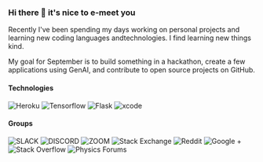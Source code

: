 ### Hi there 👋 it's nice to e-meet you

Recently I've been spending my days working on personal projects and learning new coding languages andtechnologies. I find learning new things kind. 

My goal for September is to build something in a hackathon, create a few applications using GenAI, and contribute to open source projects on GitHub.  

<!--[![Top Langs](https://github-readme-stats.vercel.app/api/top-langs/?username=kyracho&layout=donut&border_color=ffffff&theme=transparent)](https://github.com/anuraghazra/github-readme-stats)-->


<!-- ![FLASK](https://img.shields.io/badge/Flask-000000?style=for-the-badge&logo=flask&logoColor=white) -->
<!-- ![MySQL](https://img.shields.io/badge/MySQL-00000F?style=for-the-badge&logo=mysql&logoColor=white) -->
<!-- ![typescript](https://img.shields.io/badge/TypeScript-007ACC?style=for-the-badge&logo=typescript&logoColor=white) -->
<!--![csharp](https://img.shields.io/badge/C%23-239120?style=for-the-badge&logo=c-sharp&logoColor=white)-->
<!--![swift](https://img.shields.io/badge/Swift-FA7343?style=for-the-badge&logo=swift&logoColor=white)-->
<!-- C++ https://img.shields.io/badge/C%2B%2B-00599C?style=for-the-badge&logo=c%2B%2B&logoColor=white -->
<!-- C# https://img.shields.io/badge/C%23-239120?style=for-the-badge&logo=c-sharp&logoColor=white -->
<!-- Java ttps://img.shields.io/badge/Java-ED8B00?style=for-the-badge&logo=openjdk&logoColor=white-->

#### Technologies
![Heroku](https://img.shields.io/badge/Heroku-430098?style=for-the-badge&logo=heroku&logoColor=white)
![Tensorflow](https://img.shields.io/badge/TensorFlow-FF6F00?style=for-the-badge&logo=tensorflow&logoColor=white)
![Flask](https://img.shields.io/badge/%20%20-Flask-blue?style=for-the-badge&logo=flask)
![xcode](https://img.shields.io/badge/Xcode-007ACC?style=for-the-badge&logo=Xcode&logoColor=white)
<!-- ![Tableau](https://img.shields.io/badge/Tableau-E97627?style=for-the-badge&logo=Tableau&logoColor=white) -->
<!-- ![Apache Hadoop](https://img.shields.io/badge/Apache_Hadoop-222?&logo=apache-hadoop&logoColor=66CCFF)-->
<!-- ![Microsoft Excel](https://img.shields.io/badge/Microsoft_Excel-217346?style=for-the-badge&logo=microsoft-excel&logoColor=white) -->

#### Groups

![SLACK](https://img.shields.io/badge/Slack-4A154B?style=for-the-badge&logo=slack&logoColor=white)
![DISCORD](https://img.shields.io/badge/Discord-7289DA?style=for-the-badge&logo=discord&logoColor=white)
![ZOOM](https://img.shields.io/badge/Zoom-2D8CFF?style=for-the-badge&logo=zoom&logoColor=white)
![Stack Exchange](https://img.shields.io/badge/%20%20-Stack%20Exchange-blue?style=for-the-badge&logo=stackexchange)
![Reddit](https://img.shields.io/badge/Reddit-FF4500?style=for-the-badge&logo=reddit&logoColor=white)
![Google +](https://img.shields.io/badge/%20%20-Google%2B-red?style=for-the-badge&logo=google)
![Stack Overflow](https://img.shields.io/badge/%20%20-Stack%20Overflow-white?style=for-the-badge&logo=stackoverflow)
![Physics Forums](https://img.shields.io/badge/%20%20-Physics%20Forums-blue?style=for-the-badge)





<!---
kyracho/kyracho is a ✨ special ✨ repository because its `README.md` (this file) appears on your GitHub profile.
You can click the Preview link to take a look at your changes.
--->
